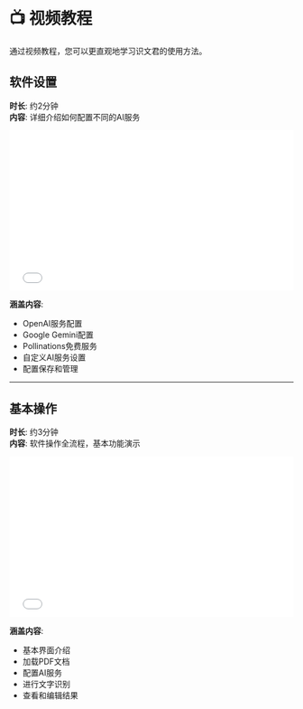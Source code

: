 # 📺 视频教程

通过视频教程，您可以更直观地学习识文君的使用方法。

## 软件设置

**时长**: 约2分钟  
**内容**: 详细介绍如何配置不同的AI服务

<div style="position: relative; padding-bottom: 56.25%; height: 0; overflow: hidden;">
  <iframe src="//player.bilibili.com/player.html?isOutside=true&aid=114685693139191&bvid=BV1NeM4zWEnM&cid=30506484194&p=1" style="position: absolute; top: 0; left: 0; width: 100%; height: 100%; border: 0;" allowfullscreen></iframe>
</div>

**涵盖内容**:
- OpenAI服务配置
- Google Gemini配置
- Pollinations免费服务
- 自定义AI服务设置
- 配置保存和管理
---
## 基本操作

**时长**: 约3分钟  
**内容**: 软件操作全流程，基本功能演示

<div style="position: relative; padding-bottom: 56.25%; height: 0; overflow: hidden;">
  <iframe src="//player.bilibili.com/player.html?isOutside=true&aid=114685709917940&bvid=BV1NaM4zRERc&cid=30506614836&p=1" style="position: absolute; top: 0; left: 0; width: 100%; height: 100%; border: 0;" allowfullscreen></iframe>
</div>

**涵盖内容**:
- 基本界面介绍
- 加载PDF文档
- 配置AI服务
- 进行文字识别
- 查看和编辑结果
